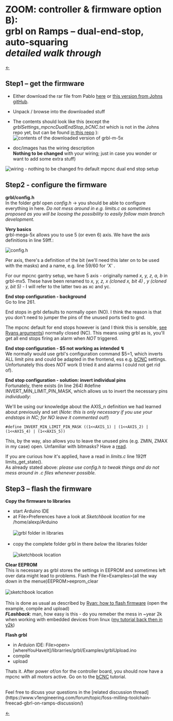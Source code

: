 # ZOOM: controller & firmware option B):<br>grbl on Ramps – dual-end-stop, auto-squaring <br>**_detailed walk through_**

[&larr;](index.html "back")

## Step1 – get the firmware

- Either download the rar file from Pablo [here](https://www.v1engineering.com/forum/topic/grbl-running-on-ramps/#post-78315) or [this version from Johns gitHub](https://github.com/johnboiles/grbl-Mega-5X/tree/c640018f846bba11a4228c5758af2fb21367d01a).
- Unpack / browse into the downloaded stuff
- The contents should look like this (except the *grblSettings_mpcncDualEndStop_bCNC.txt* which is not in the Johns repo yet, but can be found [in this repo](/assets/files/grblSettings_mpcncDualEndStop_bCNC.txt) ):
![](./assets/images/xgrbl.png "contents of the downloaded version of grbl-m-5x")

- doc/images has the wiring description<br>
**Nothing to be changed** with your wiring; just in case you wonder or want to add some extra stuff)

![](./assets/images/grbl-Mega-5X_MPCNC_Wiring.png "wiring - nothing to be changed fro default mpcnc dual end stop setup")

## Step2 - configure the firmware

**grbl/config.h**
<br>
In the folder *grbl* open *config.h* &#8594; you should be able to configure everything in here. *Do not mess around in e.g. limits.c as sometimes proposed as you will be loosing the possibility to easily follow main branch development.*


**Very basics**<a name="veryBasics"></a> 
<br>
grbl-mega-5x allows you to use 5 (or even 6) axis. We have the axis definitions in line 59ff.:

![](./assets/images/xgrbl2.png "config.h")

Per axis, there's a definition of the bit (we'll need this later on to be used with the masks) and a name, e.g. line 59/60 for 'X' .

For our mpcnc gantry setup, we have 5 axis - originally named *x, y, z, a, b* in grbl-mx5. These have been renamed to *x, y, z, x (cloned x, bit 4) , y (cloned y, bit 5)* - I will refer to the latter two as xc and yc.

**End stop configuration - background**<a name="endstopBackground"></a> 
<br>
Go to line 261.

End stops in grbl defaults to normally open (NO). I think the reason is that you don't need to jumper the pins of the unused ports tied to gnd.

The mpcnc default for end stops however is (and I think this is sensible, [see Ryans arguments](https://www.v1engineering.com/auto-square-dual-endstops/)) normally closed (NC). This means using grbl as is, you'll get all end stops firing an alarm when *NOT* triggered.

**End stop configuration - $5 not working as intended &#8623;**
<br>
We normally would use grbl's configuration command  $5=1, which inverts ALL limit pins and could be adapted in the frontend, ess e.g. [bCNC](bcnc_1.html) settings.
<br>
Unfortunately this does *NOT* work (I tried it and alarms I could not get rid of).

**End stop configuration - solution: invert individual pins**
<br>
Fortunately, there exists (in line 264) #define INVERT_MIN_LIMIT_PIN_MASK, which allows us to invert the necessary pins *individually*:

We'll be using our knowledge about the AXIS_n definition we had learned about previously and set (*Note: this is only necessary if you use your endstops in NC; for NO leave it commented out!*)

```
#define INVERT_MIN_LIMIT_PIN_MASK ((1<<AXIS_1) | (1<<AXIS_2) | (1<<AXIS_4) | (1<<AXIS_5))
```
This, by the way, also allows you to leave the unused pins (e.g. ZMIN, ZMAX in my case) open.
Unfamiliar with bitmasks? Have a [read](https://codeforces.com/blog/entry/18169).

If you are curious how it's applied, have a read in *limits.c* line 192ff limits_get_state().<br>
As already stated above: *please use config.h to tweak things and do not mess around in .c files whenever possible.*

## Step3 – flash the firmware
**Copy the firmware to libraries**
- start Arduino IDE
- at File>Preferences have a look at *Sketchbook location* for me /home/alexp/Arduino
<br><br>![](./assets/images/xarduino1.png "grbl folder in libraries")<br><br>
- copy the complete folder grbl in there *below* the libraries folder<br><br>
![](./assets/images/xarduino2.png "sketchbook location")<br>

**Clear EEPROM**
<br>
This is necessary as grbl stores the settings in EEPROM and sometimes left over data might lead to problems.
Flash the File>Examples>(all the way down in the menue)EEPROM>eeprom_clear
<br><br>![](./assets/images/xarduino3.png "sketchbook location")<br><br>
This is done as usual as described by [Ryan: how to flash firmware](https://www.v1engineering.com/marlin-firmware/) (open the example, compile and upload)
<br>**_FLashback_**: man, how easy is this - do you remeber the mess in ~year 2k when working with embedded devices from linux ([my tutorial back then in y2k](http://www.41hz.de/arm_linux.html))

**Flash grbl**
- in Arduion IDE: File>open> [whereYouHaveIt]/librarries/grbl/Examples/grblUpload.ino
- compile
- upload

Thats it.
After power of/on for the controller board, you should now have a mpcnc with all motors active.
Go on to the [bCNC](bcnc_1.html) tutorial.


<br>
Feel free to dicuss your questions in the [related discussion thread](https://www.v1engineering.com/forum/topic/foss-milling-toolchain-freecad-gbrl-on-ramps-discussion/) 


[&larr;](index.html "back")
